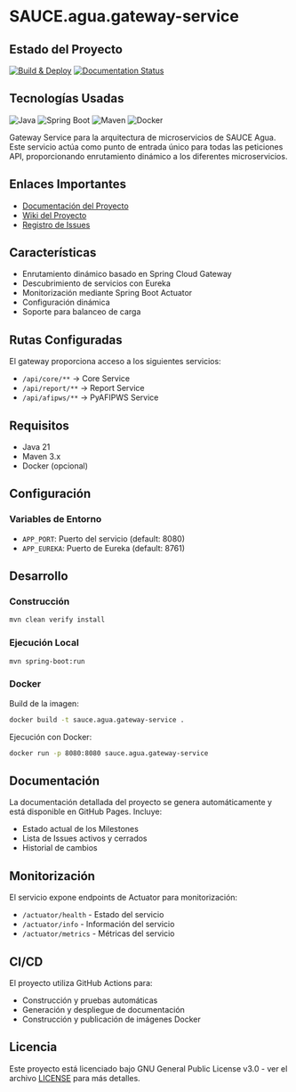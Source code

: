 # SAUCE.agua.gateway-service

## Estado del Proyecto

[![Build & Deploy](https://github.com/SAUCE-services/SAUCE.agua.gateway-service/actions/workflows/maven.yml/badge.svg)](https://github.com/SAUCE-services/SAUCE.agua.gateway-service/actions/workflows/maven.yml)
[![Documentation Status](https://github.com/SAUCE-services/SAUCE.agua.gateway-service/actions/workflows/pages.yml/badge.svg)](https://github.com/SAUCE-services/SAUCE.agua.gateway-service/actions/workflows/pages.yml)

## Tecnologías Usadas

![Java](https://img.shields.io/badge/Java-21-blue?logo=java)
![Spring Boot](https://img.shields.io/badge/Spring%20Boot-3.4.5-brightgreen?logo=spring-boot)
![Maven](https://img.shields.io/badge/Maven-3.x-C71A36?logo=apache-maven)
![Docker](https://img.shields.io/badge/Docker-%231572B6.svg?logo=docker&logoColor=white)

Gateway Service para la arquitectura de microservicios de SAUCE Agua. Este servicio actúa como punto de entrada único para todas las peticiones API, proporcionando enrutamiento dinámico a los diferentes microservicios.

## Enlaces Importantes

- [Documentación del Proyecto](https://sauce-services.github.io/SAUCE.agua.gateway-service)
- [Wiki del Proyecto](https://github.com/SAUCE-services/SAUCE.agua.gateway-service/wiki)
- [Registro de Issues](https://github.com/SAUCE-services/SAUCE.agua.gateway-service/issues)

## Características

- Enrutamiento dinámico basado en Spring Cloud Gateway
- Descubrimiento de servicios con Eureka
- Monitorización mediante Spring Boot Actuator
- Configuración dinámica
- Soporte para balanceo de carga

## Rutas Configuradas

El gateway proporciona acceso a los siguientes servicios:

- `/api/core/**` → Core Service
- `/api/report/**` → Report Service
- `/api/afipws/**` → PyAFIPWS Service

## Requisitos

- Java 21
- Maven 3.x
- Docker (opcional)

## Configuración

### Variables de Entorno

- `APP_PORT`: Puerto del servicio (default: 8080)
- `APP_EUREKA`: Puerto de Eureka (default: 8761)

## Desarrollo

### Construcción

```bash
mvn clean verify install
```

### Ejecución Local

```bash
mvn spring-boot:run
```

### Docker

Build de la imagen:
```bash
docker build -t sauce.agua.gateway-service .
```

Ejecución con Docker:
```bash
docker run -p 8080:8080 sauce.agua.gateway-service
```

## Documentación

La documentación detallada del proyecto se genera automáticamente y está disponible en GitHub Pages. Incluye:
- Estado actual de los Milestones
- Lista de Issues activos y cerrados
- Historial de cambios

## Monitorización

El servicio expone endpoints de Actuator para monitorización:

- `/actuator/health` - Estado del servicio
- `/actuator/info` - Información del servicio
- `/actuator/metrics` - Métricas del servicio

## CI/CD

El proyecto utiliza GitHub Actions para:
- Construcción y pruebas automáticas
- Generación y despliegue de documentación
- Construcción y publicación de imágenes Docker

## Licencia

Este proyecto está licenciado bajo GNU General Public License v3.0 - ver el archivo [LICENSE](LICENSE) para más detalles.

